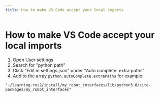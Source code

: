 ```yaml
---
title: How to make VS Code accept your local imports
---
```


# How to make VS Code accept your local imports

1. Open User settings
1. Search for "python path"
1. Click "Edit in settings.json" under "Auto complete: extra paths"
1. Add to the array `python.autoComplete.extraPaths` for example:

```
"~/learning-ros2/install/my_robot_interfaces/lib/python3.8/site-packages/my_robot_interfaces"
```

